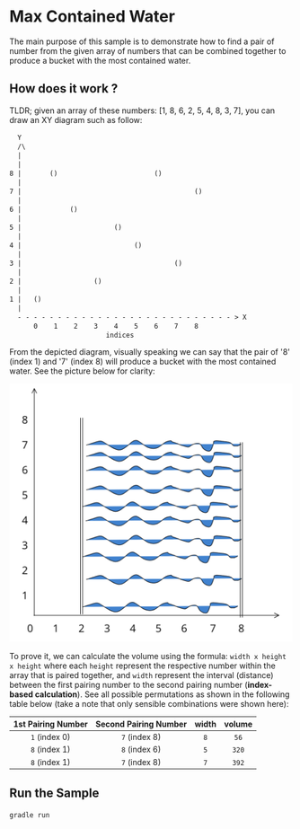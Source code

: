 # Max Contained Water

The main purpose of this sample is to demonstrate how to find a pair of number from the given array of numbers that can be combined together to produce a bucket with the most contained water.

## How does it work ?

TLDR; given an array of these numbers: [1, 8, 6, 2, 5, 4, 8, 3, 7], you can draw an XY diagram such as follow:

```
  Y
  /\
  |
  |
8 |       ()                        ()
  |
7 |                                           ()
  |
6 |            ()
  |
5 |                       ()
  |
4 |                            ()
  |
3 |                                      ()
  |
2 |                  ()
  |
1 |   ()
  |
  - - - - - - - - - - - - - - - - - - - - - - - - - - - > X
      0    1    2    3    4    5    6    7    8
                        indices
```

From the depicted diagram, visually speaking we can say that the pair of '8' (index 1) and '7' (index 8) will produce a bucket with the most contained water.
See the picture below for clarity:

![Alt text](image.png)

To prove it, we can calculate the volume using the formula: `width x height x height` where each `height` represent the respective number within the array that is paired together, and `width` represent the interval (distance) between the first pairing number to the second pairing number (**index-based calculation**).
See all possible permutations as shown in the following table below (take a note that only sensible combinations were shown here):

| 1st Pairing Number | Second Pairing Number | width | volume |
| :----------------: | :-------------------: | :---: | :----: |
|   `1` (index 0)    |     `7` (index 8)     |  `8`  |  `56`  |
|   `8` (index 1)    |     `8` (index 6)     |  `5`  | `320`  |
|   `8` (index 1)    |     `7` (index 8)     |  `7`  | `392`  |

## Run the Sample

`gradle run`
